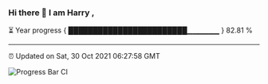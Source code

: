 ### Hi there 👋 I am Harry , 

⏳ Year progress { ████████████████████████▁▁▁▁▁▁ } 82.81 %

---

⏰ Updated on Sat, 30 Oct 2021 06:27:58 GMT

![Progress Bar CI](https://github.com/duykhang68/duykhang68/workflows/Progress%20Bar%20CI/badge.svg)
